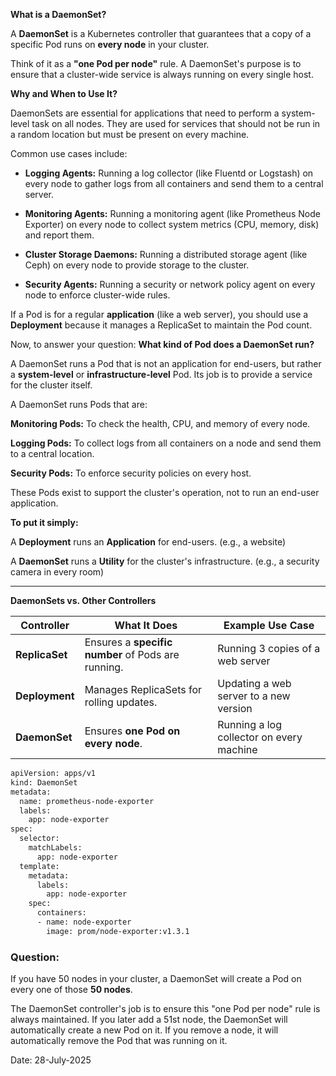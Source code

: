 
**What is a DaemonSet?**

A **DaemonSet** is a Kubernetes controller that guarantees that a copy of a specific Pod runs on **every node** in your cluster.

Think of it as a **"one Pod per node"** rule. A DaemonSet's purpose is to ensure that a cluster-wide service is always running on every single host.


**Why and When to Use It?**

DaemonSets are essential for applications that need to perform a system-level task on all nodes. They are used for services that should not be run in a random location but must be present on every machine.

Common use cases include:

- **Logging Agents:** Running a log collector (like Fluentd or Logstash) on every node to gather logs from all containers and send them to a central server.

- **Monitoring Agents:** Running a monitoring agent (like Prometheus Node Exporter) on every node to collect system metrics (CPU, memory, disk) and report them.

- **Cluster Storage Daemons:** Running a distributed storage agent (like Ceph) on every node to provide storage to the cluster.

- **Security Agents:** Running a security or network policy agent on every node to enforce cluster-wide rules.


If a Pod is for a regular **application** (like a web server), you should use a **Deployment** because it manages a ReplicaSet to maintain the Pod count.

Now, to answer your question: **What kind of Pod does a DaemonSet run?**

A DaemonSet runs a Pod that is not an application for end-users, but rather a **system-level** or **infrastructure-level** Pod. Its job is to provide a service for the cluster itself.

A DaemonSet runs Pods that are:

**Monitoring Pods:** To check the health, CPU, and memory of every node.

**Logging Pods:** To collect logs from all containers on a node and send them to a central location.

**Security Pods:** To enforce security policies on every host.

These Pods exist to support the cluster's operation, not to run an end-user application.

**To put it simply:**

A **Deployment** runs an **Application** for end-users. (e.g., a website)

A **DaemonSet** runs a **Utility** for the cluster's infrastructure. (e.g., a security camera in every room)

---


**DaemonSets vs. Other Controllers**

| Controller   | What It Does                              | Example Use Case                        |
|--------------|-------------------------------------------|-----------------------------------------|
| **ReplicaSet** | Ensures a **specific number** of Pods are running. | Running 3 copies of a web server        |
| **Deployment**  | Manages ReplicaSets for rolling updates.   | Updating a web server to a new version   |
| **DaemonSet**    | Ensures **one Pod on every node**.             | Running a log collector on every machine |


```bash
apiVersion: apps/v1
kind: DaemonSet
metadata:
  name: prometheus-node-exporter
  labels:
    app: node-exporter
spec:
  selector:
    matchLabels:
      app: node-exporter
  template:
    metadata:
      labels:
        app: node-exporter
    spec:
      containers:
      - name: node-exporter
        image: prom/node-exporter:v1.3.1 
```


### Question: 

If you have 50 nodes in your cluster, a DaemonSet will create a Pod on every one of those **50 nodes**.

The DaemonSet controller's job is to ensure this "one Pod per node" rule is always maintained. If you later add a 51st node, the DaemonSet will automatically create a new Pod on it. If you remove a node, it will automatically remove the Pod that was running on it.

Date: 28-July-2025
